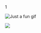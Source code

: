 1



![Just a fun gif](https://ibb.co/CnQV3YK)



<img src="http://vmnit.mobie.in/images/421B68EB-F87A-4C99-BA58-51C24A8498A0.jpg">
